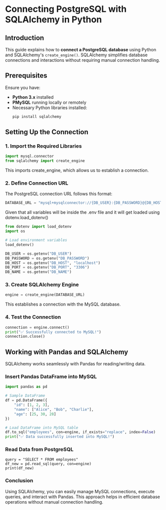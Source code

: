 # Connecting PostgreSQL with SQLAlchemy in Python

## Introduction
This guide explains how to **connect a PostgreSQL database** using Python and SQLAlchemy's `create_engine()`. SQLAlchemy simplifies database connections and interactions without requiring manual connection handling.

## Prerequisites
Ensure you have:
- **Python 3.x** installed
- **PMySQL** running locally or remotely
- Necessary Python libraries installed:
  ```bash
  pip install sqlalchemy 
## Setting Up the Connection
### 1. Import the Required Libraries
   ```Python
  import mysql.connector
  from sqlalchemy import create_engine
  ```
This imports create_engine, which allows us to establish a connection.
### 2. Define Connection URL
The PostgreSQL connection URL follows this format:
  ```Python
  DATABASE_URL = "mysql+mysqlconnector://{DB_USER}:{DB_PASSWORD}@{DB_HOST}:{DB_PORT}/{DB_NAME}"
  ```
Given that all variables will be inside the .env file and it will get loaded using dotenv.load_dotenv()
```Python
from dotenv import load_dotenv
import os

# Load environment variables
load_dotenv()

DB_USER = os.getenv("DB_USER")
DB_PASSWORD = os.getenv("DB_PASSWORD")
DB_HOST = os.getenv("DB_HOST", "localhost")
DB_PORT = os.getenv("DB_PORT", "3306")
DB_NAME = os.getenv("DB_NAME")
```
### 3. Create SQLAlchemy Engine
```Python
engine = create_engine(DATABASE_URL)
```
This establishes a connection with the MySQL database.
### 4. Test the Connection
```Python
connection = engine.connect()
print("✅ Successfully connected to MySQL!")
connection.close()
```
## Working with Pandas and SQLAlchemy
SQLAlchemy works seamlessly with Pandas for reading/writing data.
### Insert Pandas DataFrame into MySQL
```Python
import pandas as pd

# Sample DataFrame
df = pd.DataFrame({
    "id": [1, 2, 3],
    "name": ["Alice", "Bob", "Charlie"],
    "age": [25, 30, 28]
})

# Load DataFrame into MySQL table
df.to_sql("employees", con=engine, if_exists="replace", index=False)
print("✅ Data successfully inserted into MySQL!")
```
### Read Data from PostgreSQL
```
query = "SELECT * FROM employees"
df_new = pd.read_sql(query, con=engine)
print(df_new)
```
### Conclusion
Using SQLAlchemy, you can easily manage MySQL connections, execute queries, and interact with Pandas. This approach helps in efficient database operations without manual connection handling.


